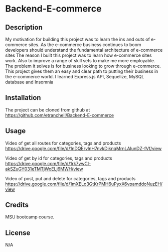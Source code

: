 # Backend-E-commerce

## Description

My motivation for building this project was to learn the ins and outs of e-commerce sites.  As the e-commerce business continues to boom developers should understand the fundamental architecture of e-commerce sites
The reason I built this project was to learn how e-commerce sites work. Also to improve a range of skill sets to make me more employable. 
The problem it solves is for business looking to grow through e-commerce.  This project gives them an easy and clear path to putting their business in the e-commerce world. 
I learned Express.js API, Sequelize, MySQL database and Insomnia


## Installation

The project can be cloned from github at https://github.com/etranchell/Backend-E-commerce

## Usage


Video of get all routes for categories, tags and products
https://drive.google.com/file/d/1nDQErvlnH7nvkDiknqMrnLAIunDZ-fVf/view

Video of get by id for categories, tags and products
https://drive.google.com/file/d/1rk7ywCl-akSZuGY031eTMTjWoELj6MWH/view

Video of post, put and delete for categories, tags and products
https://drive.google.com/file/d/1mXELo3GtKrPMH6uPyxX6vpamddoNuzEH/view

## Credits

MSU bootcamp course.

## License

N/A



